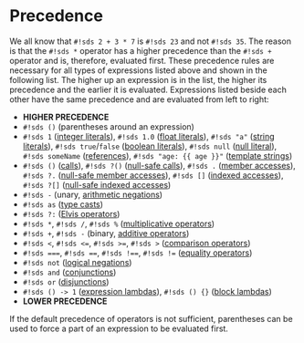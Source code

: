 # Precedence

We all know that `#!sds 2 + 3 * 7` is `#!sds 23` and not `#!sds 35`. The reason is that the `#!sds *` operator has a higher precedence than the `#!sds +` operator and is, therefore, evaluated first. These precedence rules are necessary for all types of expressions listed above and shown in the following list. The higher up an expression is in the list, the higher its precedence and the earlier it is evaluated. Expressions listed beside each other have the same precedence and are evaluated from left to right:

- **HIGHER PRECEDENCE**
- `#!sds ()` (parentheses around an expression)
- `#!sds 1` ([integer literals][int-literals]), `#!sds 1.0` ([float literals][float-literals]), `#!sds "a"` ([string literals][string-literals]), `#!sds true`/`false` ([boolean literals][boolean-literals]), `#!sds null` ([null literal][null-literal]), `#!sds someName` ([references][references]), `#!sds "age: {{ age }}"` ([template strings][template-strings])
- `#!sds ()` ([calls][calls]), `#!sds ?()` ([null-safe calls][null-safe-calls]), `#!sds .` ([member accesses][member-accesses]), `#!sds ?.` ([null-safe member accesses][null-safe-member-accesses]), `#!sds []` ([indexed accesses][indexed-accesses]), `#!sds ?[]` ([null-safe indexed accesses][null-safe-indexed-accesses])
- `#!sds -` (unary, [arithmetic negations][operations-on-numbers])
- `#!sds as` ([type casts][type-casts])
- `#!sds ?:` ([Elvis operators][elvis-operator])
- `#!sds *`, `#!sds /`, `#!sds %` ([multiplicative operators][operations-on-numbers])
- `#!sds +`, `#!sds -` (binary, [additive operators][operations-on-numbers])
- `#!sds <`, `#!sds <=`, `#!sds >=`, `#!sds >` ([comparison operators][operations-on-numbers])
- `#!sds ===`, `#!sds ==`, `#!sds !==`, `#!sds !=` ([equality operators][equality-checks])
- `#!sds not` ([logical negations][logical-operations])
- `#!sds and` ([conjunctions][logical-operations])
- `#!sds or` ([disjunctions][logical-operations])
- `#!sds () -> 1` ([expression lambdas][expression-lambdas]), `#!sds () {}` ([block lambdas][block-lambdas])
- **LOWER PRECEDENCE**

If the default precedence of operators is not sufficient, parentheses can be used to force a part of an expression to be evaluated first.

[segments]: ../segments.md
[calls]: calls.md#calls
[int-literals]: literals.md#int-literals
[float-literals]: literals.md#float-literals
[string-literals]: literals.md#string-literals
[boolean-literals]: literals.md#boolean-literals
[null-literals]: literals.md#sds-null-literal
[logical-operations]: operations.md#logical-operations
[block-lambdas]: lambdas.md#block-lambdas
[expression-lambdas]: lambdas.md#expression-lambdas
[elvis-operator]: operations.md#elvis-operator
[equality-checks]: operations.md#equality-checks
[operations-on-numbers]: operations.md#operations-on-numbers
[type-casts]: type-casts.md
[template-strings]: template-strings.md
[null-safe-calls]: calls.md#null-safe-calls
[null-safe-member-accesses]: member-accesses.md#null-safe-member-accesses
[null-safe-indexed-accesses]: indexed-accesses.md#null-safe-indexed-accesses
[references]: references.md
[member-accesses]: member-accesses.md
[indexed-accesses]: indexed-accesses.md
[null-literal]: literals.md#sds-null-literal

